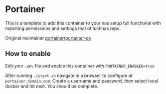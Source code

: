 # Portainer

This is a template to add this container to your nas setup full functional with matching permissions and settings that of lochnas repo.

Original maintainer [portainer/portainer-ce](https://hub.docker.com/r/portainer/portainer-ce)

## How to enable

Edit your `.env` file and enable this container with `PORTAINER_ENABLED=true`

After running `./start.sh` navigate in a browser to configure at `portainer.domain.com`. Create a username and password, then select local docker and hit next. You should be complete.